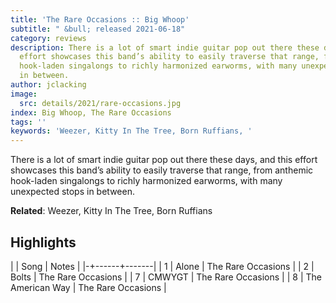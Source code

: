 ```yaml
---
title: 'The Rare Occasions :: Big Whoop'
subtitle: " &bull; released 2021-06-18"
category: reviews
description: There is a lot of smart indie guitar pop out there these days, and this
  effort showcases this band’s ability to easily traverse that range, from anthemic
  hook-laden singalongs to richly harmonized earworms, with many unexpected stops
  in between.
author: jclacking
image:
  src: details/2021/rare-occasions.jpg
index: Big Whoop, The Rare Occasions
tags: ''
keywords: 'Weezer, Kitty In The Tree, Born Ruffians, '
---
```

There is a lot of smart indie guitar pop out there these days, and this effort showcases this band’s ability to easily traverse that range, from anthemic hook-laden singalongs to richly harmonized earworms, with many unexpected stops in between.<!--more-->

**Related**: Weezer, Kitty In The Tree, Born Ruffians

## Highlights

| | Song | Notes |
|-+------+-------|
| 1 | Alone | The Rare Occasions |
| 2 | Bolts | The Rare Occasions |
| 7 | CMWYGT | The Rare Occasions |
| 8 | The American Way | The Rare Occasions |


